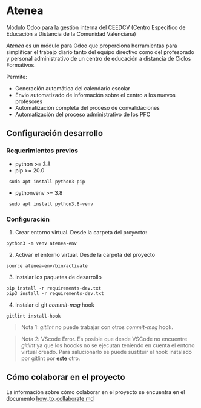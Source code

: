 # Atenea

Módulo Odoo para la gestión interna del [CEEDCV](https://portal.edu.gva.es/ceedcv/) (Centro Específico de Educación a Distancia de la Comunidad Valenciana)

_Atenea_ es un módulo para Odoo que proporciona herramientas para simplificar el trabajo diario tanto del equipo directivo como del profesorado y personal administrativo de un centro de educación a distancia de Ciclos Formativos.

Permite:

- Generación automática del calendario escolar
- Envio automatizado de información sobre el centro a los nuevos profesores
- Automatización completa del proceso de convalidaciones
- Automatización del proceso administrativo de los PFC

## Configuración desarrollo

### Requerimientos previos

- python >= 3.8
- pip >= 20.0  

```
 sudo apt install python3-pip
```
- pythonvenv >= 3.8 

```
 sudo apt install python3.8-venv
```

### Configuración

1. Crear entorno virtual. Desde la carpeta del proyecto:
```
python3 -m venv atenea-env
```

2. Activar el entorno virtual. Desde la carpeta del proyecto
```
source atenea-env/bin/activate
```

3. Instalar los paquetes de desarrollo
```
pip install -r requirements-dev.txt
pip3 install -r requirements-dev.txt
```

4. Instalar el git _commit-msg_ hook
```
gitlint install-hook
```
> Nota 1: _gitlint_ no puede trabajar con otros _commit-msg_ hook.

> Nota 2: VScode Error. Es posible que desde VSCode no encuentre _gitlint_ ya que los hoooks no se ejecutan teniendo en cuenta el entono virtual creado. Para salucionarlo se puede sustituir el hook instalado por gitlint por [este](https://gist.github.com/aoltra/5a929a18a09a01df6da48aa33bbd48bd) otro.

## Cómo colaborar en el proyecto

La información sobre cómo colaborar en el proyecto se encuentra en el documento [how_to_collaborate.md](./doc/how_to_collaborate.md)